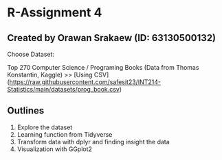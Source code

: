 # R-Assignment 4

## Created by Orawan Srakaew (ID: 63130500132)

Choose Dataset:

Top 270 Computer Science / Programing Books (Data from Thomas Konstantin, Kaggle) >> [Using CSV] (https://raw.githubusercontent.com/safesit23/INT214-Statistics/main/datasets/prog_book.csv)

## Outlines
1. Explore the dataset
2. Learning function from Tidyverse
3. Transform data with dplyr and finding insight the data
4. Visualization with GGplot2
